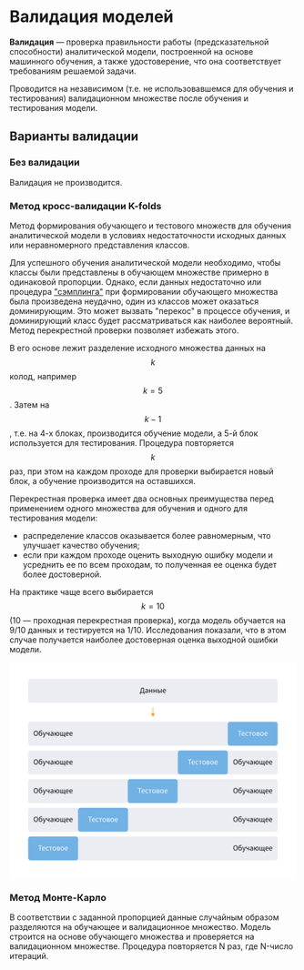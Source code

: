# Валидация моделей

**Валидация** — проверка правильности работы (предсказательной способности) аналитической модели, построенной на основе машинного обучения, а также удостоверение, что она соответствует требованиям решаемой задачи.

Проводится на независимом (т.е. не использовавшемся для обучения и тестирования) валидационном множестве после обучения и тестирования модели.

## Варианты валидации

### Без валидации

Валидация не производится.

### Метод кросс-валидации K-folds

Метод формирования обучающего и тестового множеств для обучения аналитической модели в условиях недостаточности исходных данных или неравномерного представления классов.

Для успешного обучения аналитической модели необходимо, чтобы классы были представлены в обучающем множестве примерно в одинаковой пропорции. Однако, если данных недостаточно или процедура ["сэмплинга"](./sampling.md) при формировании обучающего множества была произведена неудачно, один из классов может оказаться доминирующим. Это может вызвать "перекос" в процессе обучения, и доминирующий класс будет рассматриваться как наиболее вероятный. Метод перекрестной проверки позволяет избежать этого.

В его основе лежит разделение исходного множества данных на $$k$$ колод, например $$k=5$$. Затем на $$k-1$$, т.е. на 4-х блоках, производится обучение модели, а 5-й блок используется для тестирования. Процедура повторяется $$k$$ раз, при этом на каждом проходе для проверки выбирается новый блок, а обучение производится на оставшихся.

Перекрестная проверка имеет два основных преимущества перед применением одного множества для обучения и одного для тестирования модели:

* распределение классов оказывается более равномерным, что улучшает качество обучения;
* если при каждом проходе оценить выходную ошибку модели и усреднить ее по всем проходам, то полученная ее оценка будет более достоверной.

На практике чаще всего выбирается $$k=10$$ (10 — проходная перекрестная проверка), когда модель обучается на 9/10 данных и тестируется на 1/10. Исследования показали, что в этом случае получается наиболее достоверная оценка выходной ошибки модели.

![Метод кросс-валидации K-folds](./validation-1.svg)

### Метод Монте-Карло

 В соответствии с заданной пропорцией данные случайным образом разделяются на обучающее и валидационное множество. Модель строится на основе обучающего множества и проверяется на валидационном множестве. Процедура повторяется N раз, где N-число итераций.